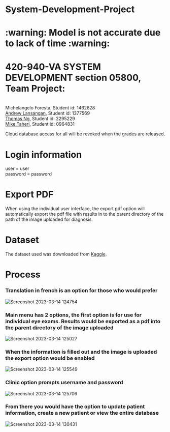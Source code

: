# System-Development-Project
<h1> :warning: Model is not accurate due to lack of time :warning: </h1>
<h1>420-940-VA SYSTEM DEVELOPMENT section 05800, Team Project:</h1><br>
Michelangelo Foresta, Student id: 1462828<br>
<a href="https://github.com/inmyownwords7">Andrew Lansangan</a>, Student id: 1377569<br>
<a href="https://github.com/Thomas-Ng-dev">Thomas Ng</a>, Student id: 2295229 <br>
<a href="https://github.com/miketaheri">Mike Taheri</a>, Student id: 0964831<br>

Cloud database access for all will be revoked when the grades are released. <br>

<h1>Login information</h1>
user = user<br>
password = password<br>

<h1>Export PDF</h1>
When using the individual user interface, the export pdf option will automatically export the pdf file with results in  to the parent directory of the path of the image uploaded for diagnosis.

<h1>Dataset</h1>
The dataset used was downloaded from <a href="https://www.kaggle.com/datasets/andrewmvd/ocular-disease-recognition-odir5k">Kaggle</a>.

<h1>Process</h1>
<h3>Translation in french is an option for those who would prefer</h3>

![Screenshot 2023-03-14 124754](https://user-images.githubusercontent.com/101988331/225083686-88b24934-c9e6-4234-b9a8-50d35e7ef909.png)


<h3>Main menu has 2 options, the first option is for use for individual eye exams. Results would be exported as a pdf into the parent directory of the image uploaded</h3>

![Screenshot 2023-03-14 125027](https://user-images.githubusercontent.com/101988331/225081642-186acb14-8575-42b0-b44d-412c2f7c9ae2.png)

<h3>When the information is filled out and the image is uploaded the export option would be enabled</h3>

![Screenshot 2023-03-14 125549](https://user-images.githubusercontent.com/101988331/225081739-d575e1bb-bc66-4170-9104-66cf47c183b0.png)

<h3>Clinic option prompts username and password</h3>

![Screenshot 2023-03-14 125706](https://user-images.githubusercontent.com/101988331/225082250-1219ecff-477c-468f-932e-e27ac1b6988d.png)

<h3>From there you would have the option to update patient information, create a new patient or view the entire database</h3>

![Screenshot 2023-03-14 130431](https://user-images.githubusercontent.com/101988331/225082852-de73c703-483b-46d2-b53d-e2bbdf2dee9d.png)


